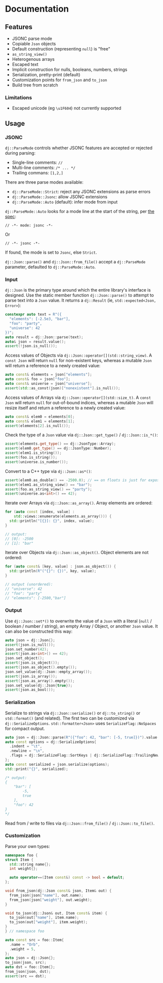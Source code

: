 # Documentation

## Features

- JSONC parse mode
- Copiable `Json` objects
- Default construction (representing `null`) is "free"
- `as_string_view()`
- Heterogenous arrays
- Escaped text
- Implicit construction for nulls, booleans, numbers, strings
- Serialization, pretty-print (default)
- Customization points for `from_json` and `to_json`
- Build tree from scratch

### Limitations

- Escaped unicode (eg `\u1F604`) not currently supported

## Usage

### JSONC

`dj::ParseMode` controls whether JSONC features are accepted or rejected during parsing:

- Single-line comments: `//`
- Multi-line comments: `/* ... */`
- Trailing commans: `[1,2,]`

There are three parse modes available:

- `dj::ParseMode::Strict`: reject any JSONC extensions as parse errors
- `dj::ParseMode::Jsonc`: allow JSONC extensions
- `dj::ParseMode::Auto` (default): infer mode from input

`dj::ParseMode::Auto` looks for a mode line at the start of the string, per [the spec](https://jsonc.org/):

```jsonc
// -*- mode: jsonc -*-
```

Or

```jsonc
// -*- jsonc -*-
```

If found, the mode is set to `Jsonc`, else `Strict`.

`dj::Json::parse()` and `dj::Json::from_file()` accept a `dj::ParseMode` parameter, defaulted to `dj::ParseMode::Auto`.

### Input

`dj::Json` is the primary type around which the entire library's interface is designed. Use the static member function `dj::Json::parse()` to attempt to parse text into a `Json` value. It returns a `dj::Result` (ie, `std::expected<Json, Error>`):

```cpp
constexpr auto text = R"({
  "elements": [-2.5e3, "bar"],
  "foo": "party",
  "universe": 42
})";
auto result = dj::Json::parse(text);
auto& json = result.value();
assert(!json.is_null());
```

Access values of Objects via `dj::Json::operator[](std::string_view)`. A `const Json` will return `null` for non-existent keys, whereas a mutable `Json` will return a reference to a newly created value:

```cpp
auto const& elements = json["elements"];
auto const& foo = json["foo"];
auto const& universe = json["universe"];
assert(std::as_const(json)["nonexistent"].is_null());
```

Access values of Arrays via `dj::Json::operator[](std::size_t)`. A `const Json` will return `null` for out-of-bound indices, whereas a mutable `Json` will resize itself and return a reference to a newly created value:

```cpp
auto const& elem0 = elements[0];
auto const& elem1 = elements[1];
assert(elements[2].is_null());
```

Check the type of a `Json` value via `dj::Json::get_type()` / `dj::Json::is_*()`:

```cpp
assert(elements.get_type() == dj::JsonType::Array);
assert(elem0.get_type() == dj::JsonType::Number);
assert(elem1.is_string());
assert(foo.is_string());
assert(universe.is_number());
```

Convert to a C++ type via `dj::Json::as*()`:

```cpp
assert(elem0.as_double() == -2500.0); // == on floats is just for exposition.
assert(elem1.as_string_view() == "bar");
assert(foo.as_string_view() == "party");
assert(universe.as<int>() == 42);
```

Iterate over Arrays via `dj::Json::as_array()`. Array elements are ordered:

```cpp
for (auto const [index, value] :
    std::views::enumerate(elements.as_array())) {
  std::println("[{}]: {}", index, value);
}

// output:
// [0]: -2500
// [1]: "bar"
```

Iterate over Objects via `dj::Json::as_object()`. Object elements are not ordered:

```cpp
for (auto const& [key, value] : json.as_object()) {
  std::println(R"("{}": {})", key, value);
}

// output (unordered):
// "universe": 42
// "foo": "party"
// "elements": [-2500,"bar"]
```

### Output

Use `dj::Json::set*()` to overwrite the value of a `Json` with a literal (`null` / boolean / number / string), an empty Array / Object, or another `Json` value. It can also be constructed this way:

```cpp
auto json = dj::Json{};
assert(json.is_null());
json.set_number(42);
assert(json.as<int>() == 42);
json.set_object();
assert(json.is_object());
assert(json.as_object().empty());
json.set_value(dj::Json::empty_array());
assert(json.is_array());
assert(json.as_array().empty());
json.set_value(dj::Json{true});
assert(json.as_bool());
```

### Serialization

Serialize to strings via `dj::Json::serialize()` or `dj::to_string()` or `std::format()` (and related). The first two can be customized via `dj::SerializeOptions`. `std::formatter<Json>` uses `SerializeFlag::NoSpaces` for compact output.

```cpp
auto json = dj::Json::parse(R"({"foo": 42, "bar": [-5, true]})").value();
auto const options = dj::SerializeOptions{
  .indent = "\t",
  .newline = "\n",
  .flags = dj::SerializeFlag::SortKeys | dj::SerializeFlag::TrailingNewline,
};
auto const serialized = json.serialize(options);
std::print("{}", serialized);

/* output:
{
	"bar": [
		-5,
		true
	],
	"foo": 42
}
*/
```

Read from / write to files via `dj::Json::from_file()` / `dj::Json::to_file()`.

### Customization

Parse your own types:

```cpp
namespace foo {
struct Item {
  std::string name{};
  int weight{};

  auto operator==(Item const&) const -> bool = default;
};

void from_json(dj::Json const& json, Item& out) {
  from_json(json["name"], out.name);
  from_json(json["weight"], out.weight);
}

void to_json(dj::Json& out, Item const& item) {
  to_json(out["name"], item.name);
  to_json(out["weight"], item.weight);
}
} // namespace foo

auto const src = foo::Item{
  .name = "Orb",
  .weight = 5,
};
auto json = dj::Json{};
to_json(json, src);
auto dst = foo::Item{};
from_json(json, dst);
assert(src == dst);
```
